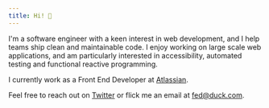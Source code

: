 ```yaml
---
title: Hi! 👋
---
```


I'm a software engineer with a keen interest in web development, and I help teams ship clean and maintainable code. I enjoy working on large
scale web applications, and am particularly interested in accessibility, automated testing and functional reactive programming.

I currently work as a Front End Developer at [Atlassian](https://atlassian.com).

Feel free to reach out on [Twitter](https://twitter.com/fknussel) or flick me an email at [fed@duck.com](mailto:fed@duck.com).
